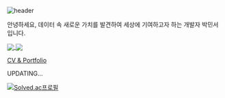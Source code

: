![header](https://capsule-render.vercel.app/api?type=rect&color=gradient&customColorList=0,2,2,5,30&height=90&section=header&text=Hello!&fontSize=45&animation=blinking)

안녕하세요, 데이터 속 새로운 가치를 발견하여 세상에 기여하고자 하는 개발자 박민서입니다.

<a href="https://github.com/alstjgg/Seafood_Import_Price_Prediction">
  <img align="center" src="https://github-readme-stats.vercel.app/api/pin/?username=alstjgg&repo=Seafood_Import_Price_Prediction" />
</a>
<a href="https://github.com/alstjgg/Data-Driven-HR">
  <img align="center" src="https://github-readme-stats.vercel.app/api/pin/?username=alstjgg&repo=Data-Driven-HR" />
</a>


[CV & Portfolio](https://programmers.co.kr/pr/13579wkd_5121)

UPDATING...

[![Solved.ac프로필](http://mazassumnida.wtf/api/v2/generate_badge?boj=13579wkd)](https://solved.ac/13579wkd)



<!--
**alstjgg/alstjgg** is a ✨ _special_ ✨ repository because its `README.md` (this file) appears on your GitHub profile.

Here are some ideas to get you started:

- 🔭 I’m currently working on ...
- 🌱 I’m currently learning ...
- 👯 I’m looking to collaborate on ...
- 🤔 I’m looking for help with ...
- 💬 Ask me about ...
- 📫 How to reach me: ...
- 😄 Pronouns: ...
- ⚡ Fun fact: ...
-->
